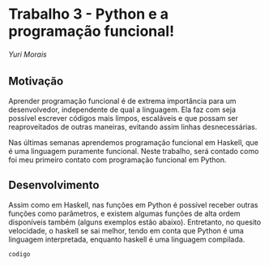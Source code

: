 # Trabalho 3 - Python e a programação  funcional!

###### Yuri Morais

## Motivação
Aprender programação funcional é de extrema importância para um desenvolvedor, independente de qual a linguagem. Ela faz com seja possível escrever códigos mais limpos, escaláveis e que possam ser reaproveitados de outras maneiras, evitando assim linhas desnecessárias.

Nas últimas semanas aprendemos programação funcional em Haskell, que é uma linguagem puramente funcional. Neste trabalho, será contado como foi meu primeiro contato com programação funcional em Python.

## Desenvolvimento

Assim como em Haskell, nas funções em Python é possível receber outras funções como parâmetros, e existem algumas funções de alta ordem disponíveis também (alguns exemplos estão abaixo). Entretanto, no quesito velocidade, o haskell se sai melhor, tendo em conta que Python é uma linguagem interpretada, enquanto haskell é uma linguagem compilada.


```
codigo 
```
